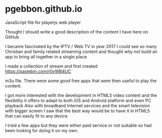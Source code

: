 # pgebbon.github.io
JavaScript file for playerjs web player

Thought I should write a good description of the content I have here on GitHub

I became fascinated by the IPTV / Web TV in year 2017
I could see so many Christian and family related streaming content and thought why not build an app to bring all together in a single place 

I made a collection of stream and first created 
https://pastebin.com/r0vWB4UC

m3u file. There were some good free apps that were then useful to play the content.

I got more interested with the development in HTML5 video content and the flexibility it offers to adapt to both iOS and Android platform and even PC playback 
Also with broadband Internet services and the smart television with bigger screen I saw that the best way would be to have it in HTML5 that can easily fit to any device 

I tried a few apps but they were either paid service or not suitable so had been looking for doing it on my own.

